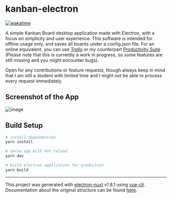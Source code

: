 # kanban-electron
[![wakatime](https://wakatime.com/badge/user/be365b36-3fc6-4949-a760-a882bf44aad7/project/e222a792-8ba1-4987-97bd-baec10aa63fb.svg)](https://wakatime.com/badge/user/be365b36-3fc6-4949-a760-a882bf44aad7/project/e222a792-8ba1-4987-97bd-baec10aa63fb)

A simple Kanban Board desktop application made with Electron, with a focus on simplicity and user experience. 
This software is intended for offline usage only, and saves all boards under a config.json file. For an online equivalent, you can use [Trello](https://trello.com) or my counterpart [Productivity Suite](https://productivity-suite-three.vercel.app) (Please note that this is currently a work in progress, so some features are still missing and you might encounter bugs).

Open for any contributions or feature requests, though always keep in mind that I am still a student with limited time and I might not be able to process every request immediately.

## Screenshot of the App
![image](https://user-images.githubusercontent.com/57040351/163267511-6cc8bd27-61c6-4cb9-8eaf-1455cdbe2d9c.png)

## Build Setup

``` bash
# install dependencies
yarn install

# serve app with hot reload
yarn dev

# build electron application for production
yarn build

```

---

This project was generated with [electron-nuxt](https://github.com/michalzaq12/electron-nuxt) v1.8.1 using [vue-cli](https://github.com/vuejs/vue-cli). Documentation about the original structure can be found [here](https://github.com/michalzaq12/electron-nuxt/blob/master/README.md).
